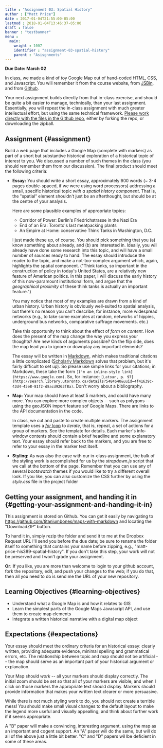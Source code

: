 ```yaml
---
title : "Assignment 03: Spatial History"
author : ["Matt Price"]
date : 2017-01-04T21:55:00-05:00
lastmod : 2018-01-04T13:46:37-05:00
draft : false
banner : "testbanner"
menu :
  main:
    weight : 1007
    identifier : "assignment-03-spatial-history"
    parent : "Asisgnments"
---
```


**Due Date: March 02**

In class, we made a kind of toy Google Map out of hand-coded HTML, CSS, and Javascript.  You will remember it from the course website, from [JSBin](http://jsbin.com/jusena/10/edit?html,js,output), and from [Github](https://github.com/titaniumbones/maps-with-markdown).

Your next assignment builds directly from that in-class exercise, and should be quite a bit easier to manage, technically, than your last assignment.  Essentially, you will repeat the in-class assignment with much greater intellectual effort, but using the same technical framework. [Please work directly with the files in the Github repo](https://github.com/titaniumbones/maps-with-markdown), either by forking the repo, or downloading the zipball.


## Assignment {#assignment}

Build a web page that includes a Google Map (complete with markers) as part of a short but substantive historical exploration of a historical topic of interest to you.  We discussed a number of such themes in the class (you should remember them from our discussion). The final product should meet the following criteria:

-   **Essay:** You should write a short essay, approximately 900 words (~ 3-4 pages double-spaced, if we were using word processors) addressing a small, specific historical topic _with a spatial history component_. That is, the "spatial" element shouldn't just be an afterthought, but should be at the centre of your analysis.

    Here are some plausible examples of appropriate topics:

    -   Corridor of Power: Berlin's Friedrichstrasse in the Nazi Era
    -   End of an Era: Toronto's last meatpacking plants
    -   An Empire at Home: conservative Think Tanks in Washington, D.C.

    I just made these up, of course. You should pick something that you (a) know something about already, and (b) are interested in. Ideally, you will already have done some research into this topic, and will have a small number of sources ready to hand. The essay should introduce the reader to the topic, and make a not-too-complex argument which, again, highlights the spatial component.  ("Think tanks, so important in the construction of policy in today's United States, are a relatively new feature of American politics. In this paper, I will discuss the early history of this now-paramount institutional form, and argue that the _geographical proximity_ of these think tanks is actually an important feature.")

    You may notice that most of my examples are drawn from a kind of urban history. Urban history is obviously well-suited to spatial analysis, but there's no reason you can't describe, for instance, more widespread networks (e.g., to take some examples at random, networks of hippies, underground bus networks, comparative suffrage movements. etc.)

    Take this opportunity to think about the effect of _form_ on _content_.  How does the present of the map change the way you express your thoughts? Are new kinds of arguments possible? On the flip side, does the map lead you to ignore or downplay any important elements?

    The essay will be written in [Markdown](http://markdowntutorial.com/lesson/1/), which makes traditional citations a little complicated ([Scholarly Markdown](http://scholdoc.scholarlymarkdown.com/) solves that problem, but it's fairly difficult to set up).  So please use simple links for your citations; in Markdown, these take the form `[I'm an inline-style link](https://www.google.com)`. So, for instance: `[Latour, p. 97](http://search.library.utoronto.ca/details?5484640&uuid=4f41639c-43d4-45e8-81f2-d8acd9263f8a)`.  Don't worry about a bibliography.

-   **Map:** Your map should have at least 5 markers, and could have many more.  You can explore more complex objects -- such as polygons -- using the geoJSON import feature sof Google Maps.  There are links to the API documentation in the code.

    In class, we cut and paste to create multiple markers. The assignment template uses a [_for_ loop](http://www.w3schools.com/js/js_loop_for.asp) to _iterate_, that is, repeat, a set of actions for a group of markers.  See the template for details.  Each marker's info-window contents should contain a brief headline and some explanatory text.  Your essay should refer back to the markers, and you are free to refer to your essay in the marker text itself.

-   **Styling:** As was also the case with our in-class assignment, the bulk of the styling work is accomplished for us by the _strapdown.js_ script that we call at the bottom of the page. Remember that you can use any of several _bootswatch_ themes if you would like to try a different overall look. If you like, you can also customize the CSS further by using  the _style.css_ file in the project folder


## Getting your assignment, and handing it in {#getting-your-assignment-and-handing-it-in}

This assignment is stored on Github. You can get it easily by navigating to <https://github.com/titaniumbones/maps-with-markdown> and locating the "DownloadZIP" button.

To hand it in, simply rezip the folder and send it to me at the Dropbox Request URL I'll send you before the due date; be sure to rename the folder itself to something that contains your name before zipping, e.g., "matt-price-his389-spatial-history". If you don't take this step, your work will not be preserved and I won't grade your assignment.

**Or:** If you like, you are more than welcome to login to your github account, fork the repository, edit, and push your changes to the web; if you do that, then all you need to do is send me the URL of your new repository.


## Learning Objectives {#learning-objectives}

-   Understand what a Google Map is and how it relates to GIS
-   Learn the simplest parts of the Google Maps Javascript API, and use them to create map elements
-   Integrate a written historical narrative with a digital map object


## Expectations {#expectations}

Your essay should meet the ordinary criteria for an historical essay: clearly written, providing adequate evidence, minimal spelling and grammatical errors, etc. The relationship between topic and map should not be artificial -- the map should serve as an important part of your historical argument or explanation.

Your Map should _work_ -- all your markers should display correctly. The initial zoom should be set so that all of your markers are visible, and when I click on those markers the appropriate text should display.  Markers should provide information that makes your written text clearer or more persuasive.

While there is not much styling work to do, you should not create a terrible mess! You should make small visual changes to the default layout to make the legend more useful and visually appealling, and think about further work if it seems appropriate.

A "B" paper will make a convincing, interesting argument, using the map as an important and cogent support.  An "A" paper will do the same, but will do all of the above just a little bit better. "C" and "D" papers wil lbe deficient in some of these areas.
